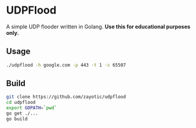 # UDPFlood
A simple UDP flooder written in Golang. **Use this for educational purposes only.**

## Usage
```bash
./udpflood -h google.com -p 443 -t 1 -s 65507
```

## Build
```bash
git clone https://github.com/zayotic/udpflood
cd udpflood
export GOPATH=`pwd`
go get ./...
go build
```
